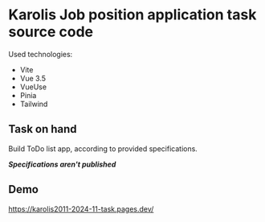 # Karolis Job position application task source code

Used technologies:
- Vite
- Vue 3.5
- VueUse
- Pinia
- Tailwind

## Task on hand
Build ToDo list app, according to provided specifications. 

***Specifications aren't published***

## Demo

https://karolis2011-2024-11-task.pages.dev/

